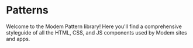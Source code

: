 <h1 class="u-text-center">Patterns</h1>

Welcome to the Modem Pattern library! Here you'll find a comprehensive styleguide of all the HTML, CSS, and JS components used by Modem sites and apps.

